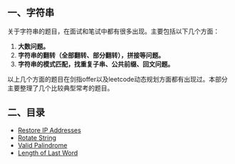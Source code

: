 ## 一、字符串

关于字符串的题目，在面试和笔试中都有很多出现。主要包括以下几个方面：

1. **大数问题。**
2. **字符串的翻转（全部翻转、部分翻转），拼接等问题。**
3. **字符串的模式匹配，找重复子串、公共前缀、回文问题。**

以上几个方面的题目在剑指offer以及leetcode动态规划方面都有出现过。本部分主要整理了几个比较典型常考的题目。

## 二、目录

- [Restore IP Addresses](String/ip.md)
- [Rotate String](String/Rotate-String.md)
- [Valid Palindrome](String/Valid-Palindrome.md)
- [Length of Last Word](String/Length-of-Last-Word.md)

